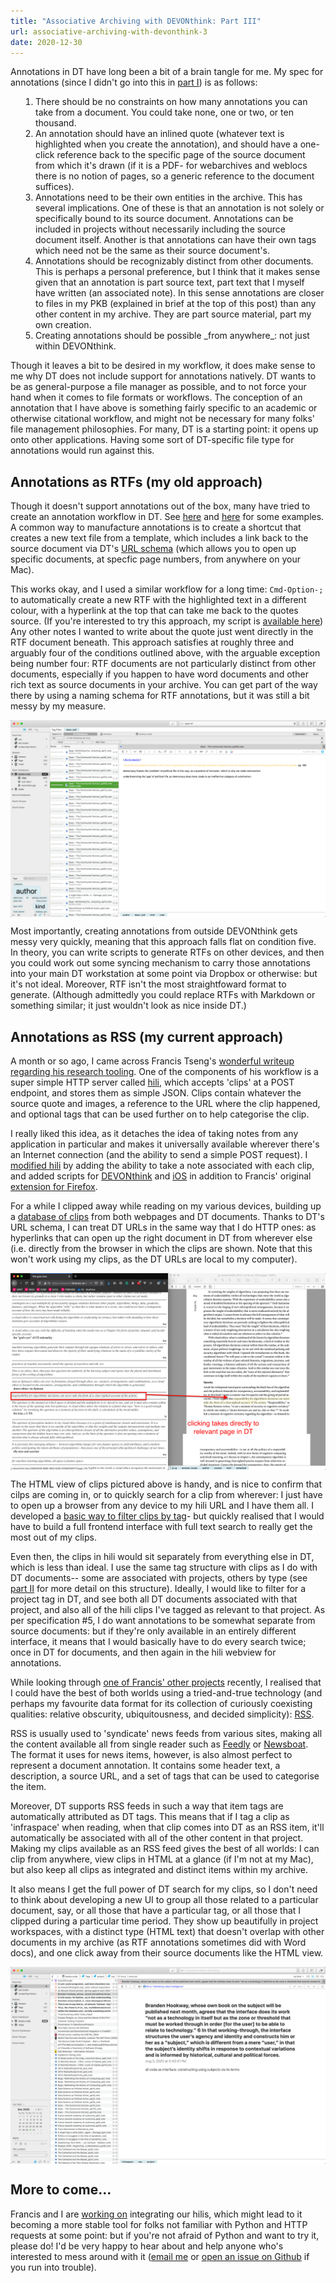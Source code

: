 ```yaml
---
title: "Associative Archiving with DEVONthink: Part III"
url: associative-archiving-with-devonthink-3
date: 2020-12-30
---
```

Annotations in DT have long been a bit of a brain tangle for me. My spec for annotations (since I didn't go into this in [part I](https://lachlankermode.com/associative-archiving-with-devonthink-1)) is as follows: 

<style> li { display: revert !important; }</style>
<ol style="padding-left:revert;">
<li>There should be no constraints on how many annotations you can take from a document. You could take none, one or two, or ten thousand.</li>
<li>An annotation should have an inlined quote (whatever text is highlighted when you create the annotation), and should have a one-click reference back to the specific page of the source document from which it's drawn (if it is a PDF- for webarchives and weblocs there is no notion of pages, so a generic reference to the document suffices).</li>
<li>Annotations need to be their own entities in the archive. This has several implications. One of these is that an annotation is not solely or specifically bound to its source document. Annotations can be included in projects without necessarily including the source document itself. Another is that annotations can have their own tags which need not be the same as their source document's.</li>
<li>Annotations should be recognizably distinct from other documents. This is perhaps a personal preference, but I think that it makes sense given that an annotation is part source text, part text that I myself have written (an associated note). In this sense annotations are closer to files in my PKB (explained in brief at the top of this post) than any other content in my archive. They are part source material, part my own creation.</li>
<li>Creating annotations should be possible _from anywhere_: not just within DEVONthink.</li>
</ol>

Though it leaves a bit to be desired in my workflow, it does make sense to me why DT does not include support for annotations natively. DT wants to be as general-purpose a file manager as possible, and to not force your hand when it comes to file formats or workflows. The conception of an annotation that I have above is something fairly specific to an academic or otherwise citational workflow, and might not be necessary for many folks' file management philosophies. For many, DT is a starting point: it opens up onto other applications. Having some sort of DT-specific file type for annotations would run against this.

## Annotations as RTFs (my old approach)
Though it doesn't support annotations out of the box, many have tried to create an annotation workflow in DT. See [here](https://discourse.devontechnologies.com/t/best-way-for-annotations/52610/13) and [here](https://discourse.devontechnologies.com/t/make-an-annotation-with-links-notes-tags-v2/17221/21) for some examples. A common way to manufacture annotations is to create a shortcut that creates a new text file from a template, which includes a link back to the source document via DT's [URL schema](https://talk.macpowerusers.com/t/playing-with-devonthink-what-are-your-most-interesting-uses/13708/2) (which allows you to open up specific documents, at specfic page numbers, from anywhere on your Mac).

This works okay, and I used a similar workflow for a long time: `Cmd-Option-;` to automatically create a new RTF with the highlighted text in a different colour, with a hyperlink at the top that can take me back to the quotes source. (If you're interested to try this approach, my script is [available here](https://lachlankermode.com/TakeNote.applescript)) Any other notes I wanted to write about the quote just went directly in the RTF document beneath. This approach satisfies at roughly three and arguably four of the conditions outlined above, with the arguable exception being number four: RTF documents are not particularly distinct from other documents, especially if you happen to have word documents and other rich text as source documents in your archive. You can get part of the way there by using a naming schema for RTF annotations, but it was still a bit messy by my measure. 

<div class="m-15" style="display:flex;justify-content:center;align-items:center;">
    <img src="static/rtf-note-example.png" width="100%">
</div>

Most importantly, creating annotations from outside DEVONthink gets messy very quickly, meaning that this approach falls flat on condition five. In theory, you can write scripts to generate RTFs on other devices, and then you could work out some syncing mechanism to carry those annotations into your main DT workstation at some point via Dropbox or otherwise: but it's not ideal. Moreover, RTF isn't the most straightfoward format to generate. (Although admittedly you could replace RTFs with Markdown or something similar; it just wouldn't look as nice inside DT.)

## Annotations as RSS (my current approach)
A month or so ago, I came across Francis Tseng's [wonderful writeup regarding his research tooling](https://spaceandtim.es/etc/research_tools/). One of the components of his workflow is a super simple HTTP server called [hili](https://github.com/frnsys/hili), which accepts 'clips' at a POST endpoint, and stores them as simple JSON. Clips contain whatever the source quote and images, a reference to the URL where the clip happened, and optional tags that can be used further on to help categorise the clip.

I really liked this idea, as it detaches the idea of taking notes from any application in particular and makes it universally available wherever there's an Internet connection (and the ability to send a simple POST request). I [modified hili](https://github.com/breezykermo/hili) by adding the ability to take a note associated with each clip, and added scripts for [DEVONthink](https://github.com/breezykermo/hili/tree/master/clients/devonthink) and [iOS](https://github.com/breezykermo/hili/tree/master/clients/scriptable-ios) in addition to Francis' original [extension for Firefox](https://github.com/breezykermo/hili/tree/master/clients/firefox).

For a while I clipped away while reading on my various devices, building up a [database of clips](https://research.forensic-architecture.org/hili/view) from both webpages and DT documents. Thanks to DT's URL schema, I can treat DT URLs in the same way that I do HTTP ones: as hyperlinks that can open up the right document in DT from wherever else (i.e. directly from the browser in which the clips are shown. Note that this won't work using my clips, as the DT URLs are local to my computer).  

<div class="m-15" style="display:flex;justify-content:center;align-items:center;">
    <img src="static/hili-with-dt-html.png" width="100%">
</div>

The HTML view of clips pictured above is handy, and is nice to confirm that cilps are coming in, or to quickly search for a clip from wherever: I just have to open up a browser from any device to my hili URL and I have them all. I developed a [basic way to filter clips by tag](https://research.forensic-architecture.org/hili/view?t=infraspace)- but quickly realised that I would have to build a full frontend interface with full text search to really get the most out of my clips.

Even then, the clips in hili would sit separately from everything else in DT, which is less than ideal. I use the same tag structure with clips as I do with DT documents-- some are associated with projects, others by type (see [part II](https://lachlankermode.com/associative-archiving-with-devonthink-2) for more detail on this structure). Ideally, I would like to filter for a project tag in DT, and see both all DT documents associated with that project, and also all of the hili clips I've tagged as relevant to that project. As per specification #5, I do want annotations to be somewhat separate from source documents: but if they're only available in an entirely different interface, it means that I would basically have to do every search twice; once in DT for documents, and then again in the hili webview for annotations.

While looking through [one of Francis' other projects](https://github.com/frnsys/rssrs) recently, I realised that I could have the best of both worlds using a tried-and-true technology (and perhaps my favourite data format for its collection of curiously coexisting qualities: relative obscurity, ubiquitousness, and decided simplicity): [RSS](https://en.wikipedia.org/wiki/RSS).

RSS is usually used to 'syndicate' news feeds from various sites, making all the content available all from single reader such as [Feedly](https://feedly.com/) or [Newsboat](https://newsboat.org/). The format it uses for news items, however, is also almost perfect to represent a document annotation. It contains some header text, a description, a source URL, and a set of tags that can be used to categorise the item.

Moreover, DT supports RSS feeds in such a way that item tags are automatically attributed as DT tags. This means that if I tag a clip as 'infraspace' when reading, when that clip comes into DT as an RSS item, it'll automatically be associated with all of the other content in that project. Making my clips available as an RSS feed gives the best of all worlds: I can clip from anywhere, view clips in HTML at a glance (if I'm not at my Mac), but also keep all clips as integrated and distinct items within my archive.

It also means I get the full power of DT search for my clips, so I don't need to think about developing a new UI to group all those related to a particular document, say, or all those that have a particular tag, or all those that I clipped during a particular time period. They show up beautifully in project workspaces, with a distinct type (HTML text) that doesn't overlap with other documents in my archive (as RTF annotations sometimes did with Word docs), and one click away from their source documents like the HTML view.

<div class="m-15" style="display:flex;justify-content:center;align-items:center;">
    <img src="static/clips-rss-in-dt.png" width="100%">
</div>

## More to come...
Francis and I are [working on](https://github.com/frnsys/hili/pull/8) integrating our hilis, which might lead to it becoming a more stable tool for folks not familiar with Python and HTTP requests at some point: but if you're not afraid of Python and want to try it, please do! I'd be very happy to hear about and help anyone who's interested  to mess around with it ([email me](mailto:lachiekermode@gmail.com) or [open an issue on Github](https://github.com/breezykermo/hili) if you run into trouble).
